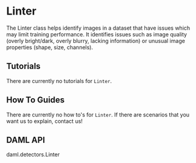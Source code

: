 # Linter

The Linter class helps identify images in a dataset that have issues
which may limit training performance. It identifies issues such as image
quality (overly bright/dark, overly blurry, lacking information) or
unusual image properties (shape, size, channels).

## Tutorials

There are currently no tutorials for `Linter`.

## How To Guides

There are currently no how to's for `Linter`. If there are scenarios
that you want us to explain, contact us!

## DAML API

<div class="autoclass" members="" inherited-members="">

daml.detectors.Linter

</div>
